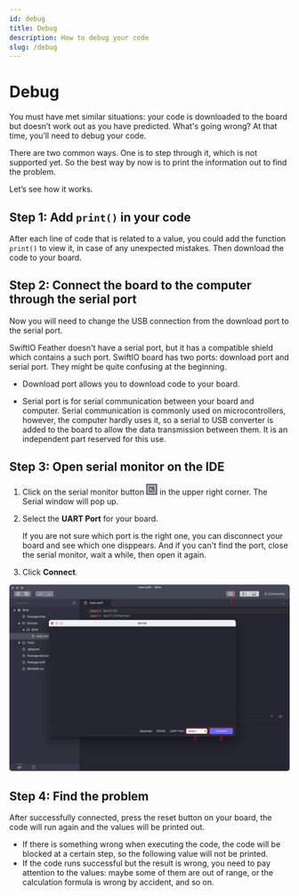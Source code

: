 ```yaml
---
id: debug
title: Debug
description: How to debug your code
slug: /debug
---
```


# Debug

You must have met similar situations: your code is downloaded to the board but doesn’t work out as you have predicted. What's going wrong? At that time, you’ll need to debug your code.

There are two common ways. One is to step through it, which is not supported yet. So the best way by now is to print the information out to find the problem.

Let’s see how it works.

## Step 1: Add `print()` in your code
After each line of code that is related to a value, you could add the function `print()` to view it, in case of any unexpected mistakes. Then download the code to your board.

## Step 2: Connect the board to the computer through the serial port
Now you will need to change the USB connection from the download port to the serial port. 

SwiftIO Feather doesn't have a serial port, but it has a compatible shield which contains a such port. SwiftIO board has two ports: download port and serial port. They might be quite confusing at the beginning.

- Download port allows you to download code to your board. 

- Serial port is for serial communication between your board and computer. Serial communication is commonly used on microcontrollers, however, the computer hardly uses it, so a serial to USB converter is added to the board to allow the data transmission between them. It is an independent part reserved for this use.


## Step 3: Open serial monitor on the IDE

1. Click on the serial monitor button ![serial monitor](img/serialButton.png) in the upper right corner. The Serial window will pop up.

2. Select the **UART Port** for your board. 

    If you are not sure which port is the right one, you can disconnect your board and see which one disppears. And if you can't find the port, close the serial monitor, wait a while, then open it again.

3. Click **Connect**.  

![](img/serialConnect.png)


## Step 4: Find the problem
After successfully connected, press the reset button on your board, the code will run again and the values will be printed out. 

- If there is something wrong when executing the code, the code will be blocked at a certain step, so the following value will not be printed. 
- If the code runs successful but the result is wrong, you need to pay attention to the values: maybe some of them are out of range, or the calculation formula is wrong by accident, and so on.
